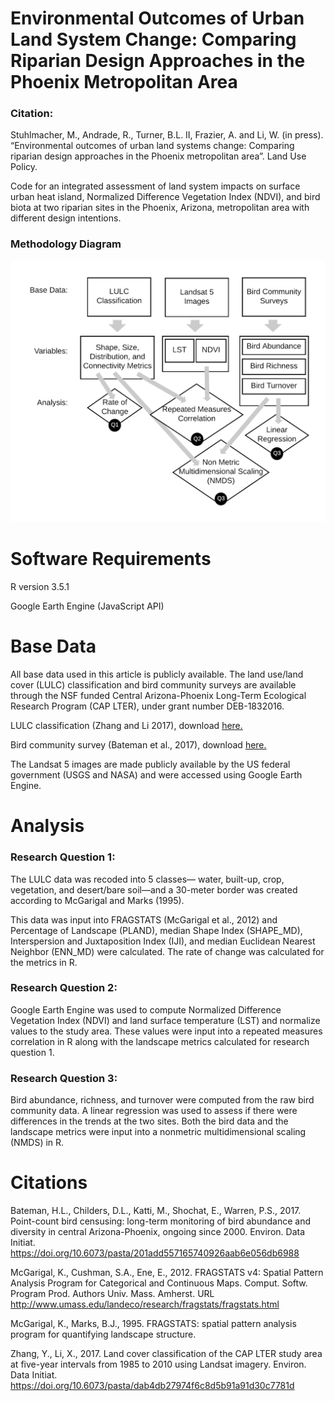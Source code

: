 # Environmental Outcomes of Urban Land System Change: Comparing Riparian Design Approaches in the Phoenix Metropolitan Area

### Citation:
Stuhlmacher, M., Andrade, R., Turner, B.L. II, Frazier, A. and Li, W. (in press). “Environmental outcomes of urban land systems change: Comparing riparian design approaches in the Phoenix metropolitan area”. Land Use Policy.

Code for an integrated assessment of land system impacts on surface urban heat island, Normalized Difference Vegetation Index (NDVI), and bird biota at two riparian sites in the Phoenix, Arizona, metropolitan area with different design intentions.



### Methodology Diagram
 ![alt text](images/RioSaladoManuscriptMethodsFlowchart_3Qs_reorder.png "Methodology Diagram")



# Software Requirements


R version 3.5.1 

Google Earth Engine (JavaScript API)


# Base Data


All base data used in this article is publicly available.
The land use/land cover (LULC) classification and bird community surveys are available through the NSF funded Central Arizona-Phoenix Long-Term Ecological Research Program (CAP LTER), under grant number DEB-1832016.


LULC classification (Zhang and Li 2017), download [here.](https://sustainability.asu.edu/caplter/data/view/knb-lter-cap.650.1/)


Bird community survey (Bateman et al., 2017),  download [here.](https://sustainability.asu.edu/caplter/data/view/knb-lter-cap.46.16/)


The Landsat 5 images are made publicly available by the US federal government (USGS and NASA) and were accessed using Google Earth Engine.



# Analysis


### Research Question 1:
The LULC data was recoded into 5 classes— water, built-up, crop, vegetation, and desert/bare soil—and a 30-meter border was created according to McGarigal and Marks (1995).  

This data was input into FRAGSTATS (McGarigal et al., 2012) and Percentage of Landscape (PLAND), median Shape Index (SHAPE_MD), Interspersion and Juxtaposition Index (IJI), and median Euclidean Nearest Neighbor (ENN_MD) were calculated. The rate of change was calculated for the metrics in R.



### Research Question 2:
Google Earth Engine was used to compute Normalized Difference Vegetation Index (NDVI) and land surface temperature (LST) and normalize values to the study area. These values were input into a repeated measures correlation in R along with the landscape metrics calculated for research question 1.



### Research Question 3:
Bird abundance, richness, and turnover were computed from the raw bird community data. A linear regression was used to assess if there were differences in the trends at the two sites. Both the bird data and the landscape metrics were input into a nonmetric multidimensional scaling (NMDS) in R.





# Citations

Bateman, H.L., Childers, D.L., Katti, M., Shochat, E., Warren, P.S., 2017. Point-count bird censusing: long-term monitoring of bird abundance and diversity in central Arizona-Phoenix, ongoing since 2000. Environ. Data Initiat. https://doi.org/10.6073/pasta/201add557165740926aab6e056db6988

McGarigal, K., Cushman, S.A., Ene, E., 2012. FRAGSTATS v4: Spatial Pattern Analysis Program for Categorical and Continuous Maps. Comput. Softw. Program Prod. Authors Univ. Mass. Amherst. URL http://www.umass.edu/landeco/research/fragstats/fragstats.html

McGarigal, K., Marks, B.J., 1995. FRAGSTATS: spatial pattern analysis program for quantifying landscape structure.

Zhang, Y., Li, X., 2017. Land cover classification of the CAP LTER study area at five-year intervals from 1985 to 2010 using Landsat imagery. Environ. Data Initiat. https://doi.org/10.6073/pasta/dab4db27974f6c8d5b91a91d30c7781d

